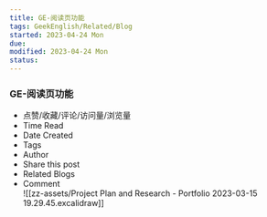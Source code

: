 ```yaml
---
title: GE-阅读页功能
tags: GeekEnglish/Related/Blog
started: 2023-04-24 Mon
due: 
modified: 2023-04-24 Mon
status: 
---
```

### GE-阅读页功能
- 点赞/收藏/评论/访问量/浏览量  
- Time Read
- Date Created
- Tags
- Author
- Share this post
- Related Blogs
- Comment  
![[zz-assets/Project Plan and Research - Portfolio 2023-03-15 19.29.45.excalidraw]]